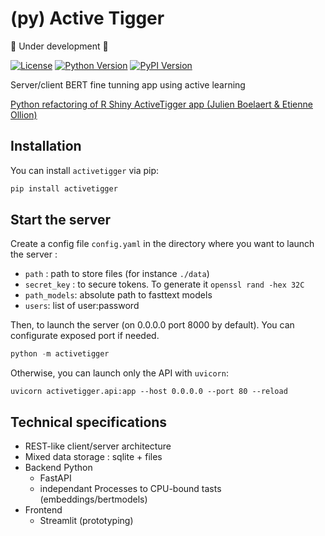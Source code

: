 # (py) Active Tigger

🚧 Under development 🚧

[![License](https://img.shields.io/badge/license-MIT-blue.svg)](https://github.com/emilienschultz/pyactivetigger/blob/main/LICENSE)
[![Python Version](https://img.shields.io/badge/python-3.11-blue)](https://www.python.org/downloads/)
[![PyPI Version](https://img.shields.io/pypi/v/activetigger)](https://pypi.org/project/activetigger/)

Server/client BERT fine tunning app using active learning

[Python refactoring of R Shiny ActiveTigger app (Julien Boelaert & Etienne Ollion)]( https://gitlab.univ-lille.fr/julien.boelaert/activetigger)

## Installation

You can install `activetigger` via pip:

```bash
pip install activetigger
```

## Start the server

Create a config file `config.yaml` in the directory where you want to launch the server :

- `path` : path to store files (for instance `./data`)
- `secret_key` : to secure tokens. To generate it `openssl rand -hex 32C`
- `path_models`:  absolute path to fasttext models
- `users`: list of user:password

Then, to launch the server (on 0.0.0.0 port 8000 by default). You can configurate exposed port if needed.

```python
python -m activetigger
```

Otherwise, you can launch only the API with `uvicorn`:

```
uvicorn activetigger.api:app --host 0.0.0.0 --port 80 --reload
```

## Technical specifications

- REST-like client/server architecture
- Mixed data storage : sqlite + files
- Backend Python
    - FastAPI
    - independant Processes to CPU-bound tasts (embeddings/bertmodels)
- Frontend
    - Streamlit (prototyping)